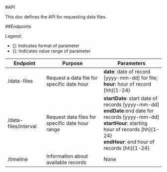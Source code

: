 #API

This doc defines the API for requesting data files.

##Endpoints

Legend:
  - []: Indicates format of parameter
  - {}: Indicates value range of parameter

|Endpoint|Purpose|Parameters|
|--------|-------|----------|
|/data-files|Request a data file for specific date hour|  **date**: date of record [yyyy-mm-dd] for file; <br/> **hour**: hour of record [hh]{1-24}|
|/data-files/interval|Request data files for specific  date hour range| **startDate**: start date of records [yyyy-mm-dd] <br/> **endDate**:end date for records [yyyy-mm-dd] <br/> **startHour**: starting hour of records [hh]{1-24}<br/> **endHour**: end hour of records [hh]{1-24}|
|/timeline|Information about available records|None|




